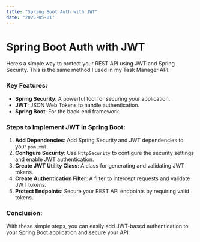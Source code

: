 ```yaml
---
title: "Spring Boot Auth with JWT"
date: "2025-05-01"
---
```


# Spring Boot Auth with JWT

Here’s a simple way to protect your REST API using JWT and Spring Security. This is the same method I used in my Task Manager API.

### Key Features:

- **Spring Security**: A powerful tool for securing your application.
- **JWT**: JSON Web Tokens to handle authentication.
- **Spring Boot**: For the back-end framework.

### Steps to Implement JWT in Spring Boot:

1. **Add Dependencies**: Add Spring Security and JWT dependencies to your `pom.xml`.
2. **Configure Security**: Use `HttpSecurity` to configure the security settings and enable JWT authentication.
3. **Create JWT Utility Class**: A class for generating and validating JWT tokens.
4. **Create Authentication Filter**: A filter to intercept requests and validate JWT tokens.
5. **Protect Endpoints**: Secure your REST API endpoints by requiring valid tokens.

### Conclusion:

With these simple steps, you can easily add JWT-based authentication to your Spring Boot application and secure your API.
